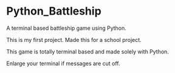 # Python_Battleship
A terminal based battleship game using Python.



This is my first project. Made this for a school project.

This game is totally terminal based and made solely with Python.

Enlarge your terminal if messages are cut off.
